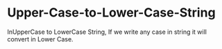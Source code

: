 # Upper-Case-to-Lower-Case-String
InUpperCase to LowerCase String, If we write any case in string it will convert in Lower Case.
